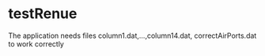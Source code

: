 # testRenue
The application needs files column1.dat,...,column14.dat, correctAirPorts.dat to work correctly
